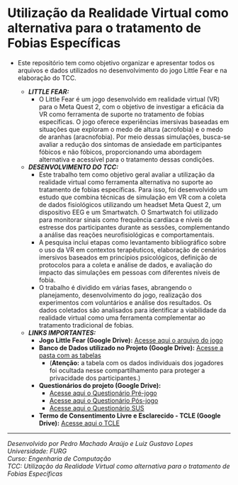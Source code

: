 # Utilização da Realidade Virtual como alternativa para o tratamento de Fobias Específicas
* Este repositório tem como objetivo organizar e apresentar todos os arquivos e dados utilizados no desenvolvimento do jogo Little Fear e na elaboração do TCC.

  * ***LITTLE FEAR:***
    * O Little Fear é um jogo desenvolvido em realidade virtual (VR) para o Meta Quest 2, com o objetivo de investigar a eficácia da VR como ferramenta de suporte no tratamento de fobias específicas. O jogo oferece experiências imersivas baseadas em situações que exploram o medo de altura (acrofobia) e o medo de aranhas (aracnofobia). Por meio dessas simulações, busca-se avaliar a redução dos sintomas de ansiedade em participantes fóbicos e não fóbicos, proporcionando uma abordagem alternativa e acessível para o tratamento dessas condições.
  * ***DESENVOLVIMENTO DO TCC:***
    * Este trabalho tem como objetivo geral avaliar a utilização da realidade virtual como ferramenta alternativa no suporte ao tratamento de fobias específicas. Para isso, foi desenvolvido um estudo que combina técnicas de simulação em VR com a coleta de dados fisiológicos utilizando um headset Meta Quest 2, um dispositivo EEG e um Smartwatch. O Smartwatch foi utilizado para monitorar sinais como frequência cardíaca e níveis de estresse dos participantes durante as sessões, complementando a análise das reações neurofisiológicas e comportamentais.
    * A pesquisa inclui etapas como levantamento bibliográfico sobre o uso da VR em contextos terapêuticos, elaboração de cenários imersivos baseados em princípios psicológicos, definição de protocolos para a coleta e análise de dados, e avaliação do impacto das simulações em pessoas com diferentes níveis de fobia.
    * O trabalho é dividido em várias fases, abrangendo o planejamento, desenvolvimento do jogo, realização dos experimentos com voluntários e análise dos resultados. Os dados coletados são analisados para identificar a viabilidade da realidade virtual como uma ferramenta complementar ao tratamento tradicional de fobias.
  * ***LINKS IMPORTANTES:***
    * **Jogo Little Fear (Google Drive):** [Acesse aqui o arquivo do jogo](https://drive.google.com/drive/folders/1z21H5AkCBP5t1z2bXLFCpabM4AXWBl-T?usp=sharing)
    * **Banco de Dados utilizado no Projeto (Google Drive):**
   [Acesse a pasta com as tabelas](https://drive.google.com/drive/folders/1kI7PdgSUP9cWlUBfytkJ-Lr5fjp2bVVq?usp=sharing)
      * (**Atenção:** a tabela com os dados individuais dos jogadores foi ocultada nesse compartilhamento para proteger a privacidade dos participantes.)
    * **Questionários do projeto (Google Drive):**
      - [Acesse aqui o Questionário Pré-jogo](https://drive.google.com/drive/folders/1Dt6XpSD2ZWUn7pih24R22Ynhx04wjrSH?usp=sharing)
      - [Acesse aqui o Questionário Pós-jogo](https://drive.google.com/drive/folders/1KiJYzsAiAtbspqlI4xPghePrcpm6c0Fs?usp=sharing)
      - [Acesse aqui o Questionário SUS](https://drive.google.com/drive/folders/10MnQKz1eSMWmDA8biiHXu4ph0ICgOU9B?usp=sharing)
    * **Termo de Consentimento Livre e Esclarecido - TCLE (Google Drive):**
    [Acesse aqui o TCLE](https://drive.google.com/drive/folders/1SK8-auAClr53yDU1sr_lrwXVBeJ6Kb15?usp=sharing)

---

*Desenvolvido por Pedro Machado Araújo e Luiz Gustavo Lopes*  
*Universidade: FURG*  
*Curso: Engenharia de Computação*  
*TCC: Utilização da Realidade Virtual como alternativa para o tratamento de Fobias Específicas*  
